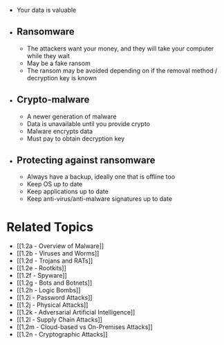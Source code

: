 - Your data is valuable
- ## Ransomware
	- The attackers want your money, and they will take your computer while they wait
	- May be a fake ransom
	- The ransom may be avoided depending on if the removal method / decryption key is known
- ## Crypto-malware
	- A newer generation of malware
	- Data is unavailable until you provide crypto
	- Malware encrypts data
	- Must pay to obtain decryption key
- ## Protecting against ransomware
	- Always have a backup, ideally one that is offline too
	- Keep OS up to date
	- Keep applications up to date
	- Keep anti-virus/anti-malware signatures up to date

# Related Topics
- [[1.2a - Overview of Malware]]
- [[1.2b - Viruses and Worms]]
- [[1.2d - Trojans and RATs]]
- [[1.2e - Rootkits]]
- [[1.2f - Spyware]]
- [[1.2g - Bots and Botnets]]
- [[1.2h - Logic Bombs]]
- [[1.2i - Password Attacks]]
- [[1.2j - Physical Attacks]]
- [[1.2k - Adversarial Artificial Intelligence]]
- [[1.2l - Supply Chain Attacks]]
- [[1.2m - Cloud-based vs On-Premises Attacks]]
- [[1.2n - Cryptographic Attacks]]
